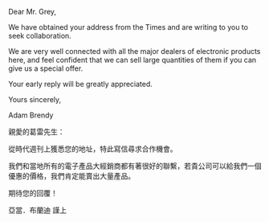 Dear Mr. Grey,

We have obtained your address from the Times and are writing to you to
seek collaboration.

We are very well connected with all the major dealers of electronic
products here, and feel confident that we can sell large quantities of
them if you can give us a special offer.

Your early reply will be greatly appreciated.

Yours sincerely,

Adam Brendy

親愛的葛雷先生：

從時代週刊上獲悉您的地址，特此寫信尋求合作機會。

我們和當地所有的電子產品大經銷商都有著很好的聯繫，若貴公司可以給我們一個優惠的價格，我們肯定能賣出大量產品。

期待您的回覆！

亞當．布蘭迪 謹上
